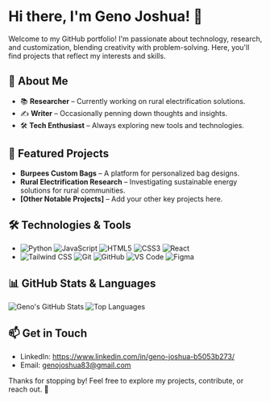 # Hi there, I'm Geno Joshua! 👋

Welcome to my GitHub portfolio! I'm passionate about technology, research, and customization, blending creativity with problem-solving. Here, you'll find projects that reflect my interests and skills.

## 🚀 About Me
- 📚 **Researcher** – Currently working on rural electrification solutions.
- ✍️ **Writer** – Occasionally penning down thoughts and insights.
- 🛠️ **Tech Enthusiast** – Always exploring new tools and technologies.

## 📌 Featured Projects
- **Burpees Custom Bags** – A platform for personalized bag designs.
- **Rural Electrification Research** – Investigating sustainable energy solutions for rural communities.
- **[Other Notable Projects]** – Add your other key projects here.

## 🛠️ Technologies & Tools
- ![Python](https://img.shields.io/badge/Python-3776AB?style=for-the-badge&logo=python&logoColor=white)  ![JavaScript](https://img.shields.io/badge/JavaScript-F7DF1E?style=for-the-badge&logo=javascript&logoColor=black) ![HTML5](https://img.shields.io/badge/HTML5-E34F26?style=for-the-badge&logo=html5&logoColor=white)  ![CSS3](https://img.shields.io/badge/CSS3-1572B6?style=for-the-badge&logo=css3&logoColor=white) ![React](https://img.shields.io/badge/React-61DAFB?style=for-the-badge&logo=react&logoColor=black)
- ![Tailwind CSS](https://img.shields.io/badge/Tailwind_CSS-38B2AC?style=for-the-badge&logo=tailwind-css&logoColor=white) ![Git](https://img.shields.io/badge/Git-F05032?style=for-the-badge&logo=git&logoColor=white) ![GitHub](https://img.shields.io/badge/GitHub-181717?style=for-the-badge&logo=github&logoColor=white) ![VS Code](https://img.shields.io/badge/VS_Code-007ACC?style=for-the-badge&logo=visual-studio-code&logoColor=white) ![Figma](https://img.shields.io/badge/Figma-F24E1E?style=for-the-badge&logo=figma&logoColor=white)

## 📊 GitHub Stats & Languages
![Geno's GitHub Stats](https://github-readme-stats.vercel.app/api?username=GenoJ83&show_icons=true&theme=radical)
![Top Languages](https://github-readme-stats.vercel.app/api/top-langs/?username=GenoJ83&layout=compact&theme=radical)

## 📫 Get in Touch
- LinkedIn: https://www.linkedin.com/in/geno-joshua-b5053b273/
- Email: genojoshua83@gmail.com

Thanks for stopping by! Feel free to explore my projects, contribute, or reach out. 🚀

